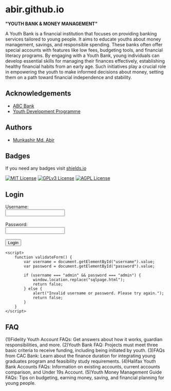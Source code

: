 # abir.github.io
**"YOUTH BANK & MONEY MANAGEMENT"**


A Youth Bank is a financial institution that focuses on providing banking services tailored to young people. It aims to educate youths about money management, savings, and responsible spending. These banks often offer special accounts with features like low fees, budgeting tools, and financial literacy programs. By engaging with a Youth Bank, young individuals can develop essential skills for managing their finances effectively, establishing healthy financial habits from an early age. Such initiatives play a crucial role in empowering the youth to make informed decisions about money, setting them on a path toward financial independence and stability.

## Acknowledgements

 - [ABC Bank](https://awesomeopensource.com/project/elangosundar/awesome-README-templates)
 - [Youth Development Programme](https://github.com/matiassingers/awesome-readme)



## Authors

- [Munkashir Md. Abir](https://www.github.com/octokatherine)


## Badges
If you need any badges visit [shields.io](https://shields.io/)

[![MIT License](https://img.shields.io/badge/License-MIT-green.svg)](https://choosealicense.com/licenses/mit/)
[![GPLv3 License](https://img.shields.io/badge/License-GPL%20v3-yellow.svg)](https://opensource.org/licenses/)
[![AGPL License](https://img.shields.io/badge/license-AGPL-blue.svg)](http://www.gnu.org/licenses/agpl-3.0)


<!DOCTYPE html>
<html>
<head>
    <title>Login Page</title>
</head>
<body>
    <h2>Login</h2>
    <form id="loginForm" onsubmit="return validateForm()">
        <label for="username">Username:</label><br>
        <input type="text" id="username" name="username"><br><br>
        <label for="password">Password:</label><br>
        <input type="password" id="password" name="password"><br><br>
        <input type="submit" value="Login">
    </form>

    <script>
        function validateForm() {
            var username = document.getElementById("username").value;
            var password = document.getElementById("password").value;

            if (username === "admin" && password === "admin") {
                window.location.replace("sqlpage.html");
                return false;
            } else {
                alert("Invalid username or password. Please try again.");
                return false;
            }
        }
    </script>
</body>
</html>


## FAQ


(1)Fidelity Youth Account FAQs: Get answers about how it works, guardian responsibilities, and more.
(2)Youth Bank FAQ: Projects must meet three basic criteria to receive funding, including being initiated by youth.
(3)FAQs from CAC Bank: Learn about the finance duration for integrating young graduates program and feasibility study requirements.
(4)Halifax Youth Bank Accounts FAQs: Information on existing accounts, current accounts comparison, and Under 19s Account.
(5)Youth Money Management Guide FAQs: Tips on budgeting, earning money, saving, and financial planning for young people.
